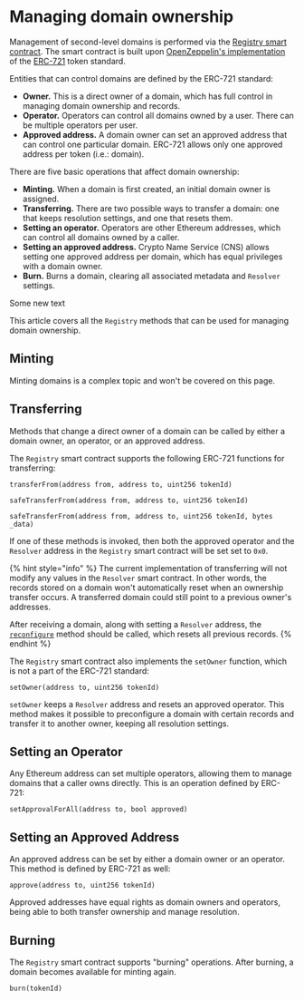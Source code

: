 # Managing domain ownership

Management of second-level domains is performed via the [Registry smart contract](https://github.com/unstoppabledomains/dot-crypto/blob/master/contracts/Registry.sol). The smart contract is built upon [OpenZeppelin's implementation](https://docs.openzeppelin.com/contracts/2.x/api/token/erc721#ERC721Burnable) of the [ERC-721](https://github.com/ethereum/EIPs/blob/master/EIPS/eip-721.md) token standard.

Entities that can control domains are defined by the ERC-721 standard:

* **Owner.** This is a direct owner of a domain, which has full control in managing domain ownership and records.
* **Operator.** Operators can control all domains owned by a user. There can be multiple operators per user.
* **Approved address.** A domain owner can set an approved address that can control one particular domain. ERC-721 allows only one approved address per token \(i.e.: domain\).

There are five basic operations that affect domain ownership:

* **Minting.** When a domain is first created, an initial domain owner is assigned.
* **Transferring.** There are two possible ways to transfer a domain: one that keeps resolution settings, and one that resets them.
* **Setting an operator.** Operators are other Ethereum addresses, which can control all domains owned by a caller.
* **Setting an approved address.** Crypto Name Service \(CNS\) allows setting one approved address per domain, which has equal privileges with a domain owner.
* **Burn.** Burns a domain, clearing all associated metadata and `Resolver` settings.

Some new text

This article covers all the `Registry` methods that can be used for managing domain ownership.

## Minting

Minting domains is a complex topic and won't be covered on this page.

## Transferring

Methods that change a direct owner of a domain can be called by either a domain owner, an operator, or an approved address.

The `Registry` smart contract supports the following ERC-721 functions for transferring:

```text
transferFrom(address from, address to, uint256 tokenId)

safeTransferFrom(address from, address to, uint256 tokenId)

safeTransferFrom(address from, address to, uint256 tokenId, bytes _data)
```

If one of these methods is invoked, then both the approved operator and the `Resolver` address in the `Registry` smart contract will be set set to `0x0`.

{% hint style="info" %}
The current implementation of transferring will not modify any values in the `Resolver` smart contract. In other words, the records stored on a domain won't automatically reset when an ownership transfer occurs. A transferred domain could still point to a previous owner's addresses.

After receiving a domain, along with setting a `Resolver` address, the [`reconfigure`](https://github.com/unstoppabledomains/dot-crypto/blob/master/contracts/Resolver.sol) method should be called, which resets all previous records.
{% endhint %}

The `Registry` smart contract also implements the `setOwner` function, which is not a part of the ERC-721 standard:

```text
setOwner(address to, uint256 tokenId)
```

`setOwner` keeps a `Resolver` address and resets an approved operator. This method makes it possible to preconfigure a domain with certain records and transfer it to another owner, keeping all resolution settings.

## Setting an Operator

Any Ethereum address can set multiple operators, allowing them to manage domains that a caller owns directly. This is an operation defined by ERC-721:

```text
setApprovalForAll(address to, bool approved)
```

## Setting an Approved Address

An approved address can be set by either a domain owner or an operator. This method is defined by ERC-721 as well:

```text
approve(address to, uint256 tokenId)
```

Approved addresses have equal rights as domain owners and operators, being able to both transfer ownership and manage resolution.

## Burning

The `Registry` smart contract supports "burning" operations. After burning, a domain becomes available for minting again.

```text
burn(tokenId)
```

